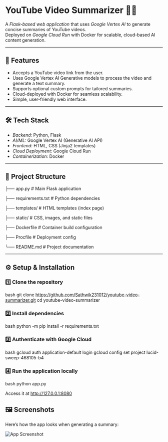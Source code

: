 # YouTube Video Summarizer 🎥📝

A *Flask-based web application* that uses *Google Vertex AI* to generate concise summaries of YouTube videos.  
Deployed on *Google Cloud Run* with Docker for scalable, cloud-based AI content generation.

---

## 🚀 Features
- Accepts a YouTube video link from the user.
- Uses Google Vertex AI Generative models to process the video and generate a text summary.
- Supports optional custom prompts for tailored summaries.
- Cloud-deployed with Docker for seamless scalability.
- Simple, user-friendly web interface.

---

## 🛠 Tech Stack
- *Backend:* Python, Flask
- *AI/ML:* Google Vertex AI (Generative AI API)
- *Frontend:* HTML, CSS (Jinja2 templates)
- *Cloud Deployment:* Google Cloud Run
- *Containerization:* Docker

---

## 📂 Project Structure
├── app.py # Main Flask application

├── requirements.txt # Python dependencies

├── templates/ # HTML templates (index page)

├── static/ # CSS, images, and static files

├── Dockerfile # Container build configuration

├── Procfile # Deployment config

└── README.md # Project documentation

---

## ⚙ Setup & Installation

### 1️⃣ Clone the repository

bash
git clone https://github.com/Sathwik231012/youtube-video-summarizer.git
cd youtube-video-summarizer


### 2️⃣ Install dependencies

bash
python -m pip install -r requirements.txt


### 3️⃣ Authenticate with Google Cloud

bash
gcloud auth application-default login
gcloud config set project lucid-sweep-468105-b4


### 4️⃣ Run the application locally

bash
python app.py


Access it at http://127.0.0.1:8080

## 🖼 Screenshots

Here’s how the app looks when generating a summary:

![App Screenshot](assets/screenshot.jpeg)